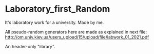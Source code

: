 # Laboratory_first_Random
It's laboratory work for a university. Made by me. 

All pseudo-random generators here are made as explained in next file:
http://om.univ.kiev.ua/users_upload/15/upload/file/labwork_01_2021.pdf

An header-only "library".
